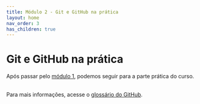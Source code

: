 ```yaml
---
title: Módulo 2 - Git e GitHub na prática
layout: home
nav_order: 3
has_children: true
---
```


<h1>Git e GitHub na prática</h1>

<p>
Após passar pelo <a href = "https://wmpjrufg.github.io/GIT0001/001-0.html">módulo 1</a>, podemos seguir para a parte prática do curso.<br><br>

Para mais informações, acesse o <a href = "https://docs.github.com/pt/get-started/quickstart/github-glossary">glossário do GitHub</a>.
</p>
